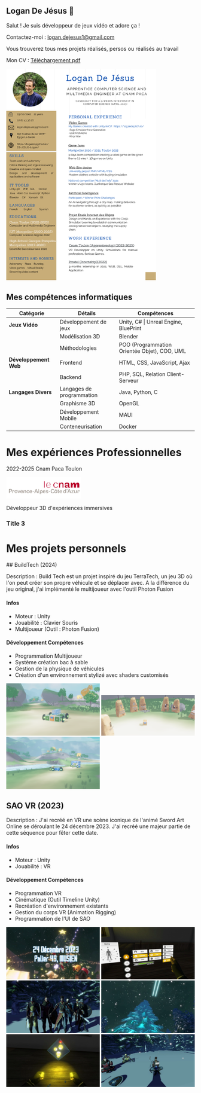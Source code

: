 ## Logan De Jésus 🐉
Salut ! Je suis développeur de jeux vidéo et adore ça !

Contactez-moi : logan.dejesus1@gmail.com

Vous trouverez tous mes projets réalisés, persos ou réalisés au travail

Mon CV : 
[Téléchargement pdf](docs/pdf/CV-DeJesusLogan.pdf)

<a href="docs/pdf/CV-DeJesusLogan.pdf">
  <img src="docs/img/CV%20Logan.png" alt="Aperçu du CV de Logan" width="400"/>
</a>

<link rel="stylesheet" href="docs/styles.css">


## Mes compétences informatiques

| **Catégorie**        | **Détails**                                     | **Compétences**                                         |
|-----------------------|------------------------------------------------|--------------------------------------------------------|
| **Jeux Vidéo**       | Développement de jeux                          | Unity, C# \|  Unreal Engine, BluePrint                               |
|                       | Modélisation 3D                               | Blender                                                |
|                       | Méthodologies                                 | POO (Programmation Orientée Objet), COO, UML           |
| **Développement Web** | Frontend                                      | HTML, CSS, JavaScript, Ajax                            |
|                       | Backend                                       | PHP, SQL, Relation Client-Serveur                     |
| **Langages Divers**   | Langages de programmation                     | Java, Python, C                                        |
|                       | Graphisme 3D                                  | OpenGL                                                 |
|                       | Développement Mobile                          | MAUI                                                   |
|                       | Conteneurisation                              | Docker                                                 |

#  Mes expériences Professionnelles
2022-2025 Cnam Paca Toulon 
<div>
<img src="docs/img/cnampaca.jpg" alt="Cnam paca" width="200" padding="10"/>
</div>

Développeur 3D d'expériences immersives

### Title 3 


# Mes projets personnels

<article>
## BuildTech (2024)

Description : Build Tech est un projet inspiré du jeu TerraTech, un jeu 3D où l'on peut créer son propre véhicule et se déplacer avec.
A la différence du jeu original, j'ai implémenté le multijoueur avec l'outil Photon Fusion

#### Infos
- Moteur : Unity
- Jouabilité : Clavier Souris
- Multijoueur (Outil : Photon Fusion)

#### Développement Compétences
- Programmation Multijoueur
- Système création bac à sable
- Gestion de la physique de véhicules
- Création d'un environnement stylizé avec shaders customisés

<div class="image-container">
<img src="docs/img/buildtech/buildtech1.png" alt="buildtech1" width="250"/>
<img src="docs/img/buildtech/buildTech2.png" alt="buildtech2" width="250"/>
<img src="docs/img/buildtech/buildTech3.png" alt="buildtech3" width="250"/>
</div>
</article>

## SAO VR (2023)

Description : J'ai recréé en VR une scène iconique de l'animé Sword Art Online se déroulant le 24 décembre 2023.
J'ai recréé une majeur partie de cette séquence pour fêter cette date.

#### Infos
- Moteur : Unity
- Jouabilité : VR

#### Développement Compétences
- Programmation VR
- Cinématique (Outil Timeline Unity)
- Recréation d'environnement existants
- Gestion du corps VR (Animation Rigging)
- Programmation de l'UI de SAO


<div class="image-container">
<img src="docs/img/sao/sao1.png" alt="sao1" width="250"/>
<img src="docs/img/sao/sao2.png" alt="sao2" width="250"/>
<img src="docs/img/sao/sao3.png" alt="sao3" width="250"/>
<img src="docs/img/sao/sao4.png" alt="sao4" width="250"/>
<img src="docs/img/sao/sao5.png" alt="sao5" width="250"/>
<img src="docs/img/sao/sao6.png" alt="sao6" width="250"/>
</div>


<!--![CV Logan](https://github.com/user-attachments/assets/ee6ca3f7-67b6-4971-9bb2-23aa1975ab5c)

**logandej/logandej** is a ✨ _special_ ✨ repository because its `README.md` (this file) appears on your GitHub profile.

Here are some ideas to get you started:

- 🔭 I’m currently working on ...
- 🌱 I’m currently learning ...
- 👯 I’m looking to collaborate on ...
- 🤔 I’m looking for help with ...
- 💬 Ask me about ...
- 📫 How to reach me: ...
- 😄 Pronouns: ...
- ⚡ Fun fact: ...
-->
